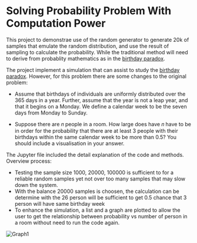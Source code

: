 # Solving Probability Problem With Computation Power
This project to demonstrae use of the random generator to generate 20k of samples that emulate the random distribution, and use the result of sampling to calculate the probability. While the traditional method will need to derive from probablity mathematics as in the [birthday paradox](https://en.wikipedia.org/wiki/Birthday_problem).

The project implement a simulation that can assist to study the [birthday paradox](https://en.wikipedia.org/wiki/Birthday_problem). However, for this problem there are some changes to the original problem:

- Assume that birthdays of individuals are uniformly distributed over the 365 days in a year. Further, assume that the year is not a leap year, and that it begins on a Monday. We define a calendar week to be the seven days from Monday to Sunday.

- Suppose there are  𝑛  people in a room. How large does have  𝑛  have to be in order for the probability that there are at least 3 people with their birthdays within the same calendar week to be more than 0.5? You should include a visualisation in your answer.

The Jupyter file included the detail explanation of the code and methods. Overview process:
- Testing the sample size 1000, 20000, 100000 is sufficient to for a reliable random samples yet not over too many samples that may slow down the system.
- With the balance 20000 samples is choosen, the calculation can be determine with the 26 person will be sufficient to get 0.5 chance that 3 person will have same birthday week
- To enhance the simulation, a list and a graph are plotted to allow the user to get the relationship between probability vs number of person in a room without need to run the code again.

![Graph1](https://user-images.githubusercontent.com/66557889/123448536-9b19a480-d60d-11eb-8b16-fa4aa23f132c.JPG)



